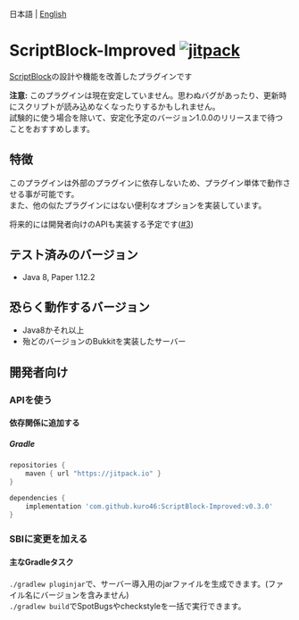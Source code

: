 日本語 | [English](docs/README_EN.md)

# ScriptBlock-Improved [![jitpack](https://jitpack.io/v/kuro46/ScriptBlock-Improved.svg)](https://jitpack.io/#kuro46/ScriptBlock-Improved)

[ScriptBlock](https://dev.bukkit.org/projects/scriptblock)の設計や機能を改善したプラグインです

**注意:** このプラグインは現在安定していません。思わぬバグがあったり、更新時にスクリプトが読み込めなくなったりするかもしれません。  
試験的に使う場合を除いて、安定化予定のバージョン1.0.0のリリースまで待つことをおすすめします。

## 特徴

このプラグインは外部のプラグインに依存しないため、プラグイン単体で動作させる事が可能です。  
また、他の似たプラグインにはない便利なオプションを実装しています。

将来的には開発者向けのAPIも実装する予定です([#3](https://github.com/kuro46/ScriptBlock-Improved/issues/3))

## テスト済みのバージョン

- Java 8, Paper 1.12.2

## 恐らく動作するバージョン

- Java8かそれ以上
- 殆どのバージョンのBukkitを実装したサーバー

## 開発者向け

### APIを使う

#### 依存関係に追加する

##### Gradle

```groovy
repositories {
    maven { url "https://jitpack.io" }
}

dependencies {
    implementation 'com.github.kuro46:ScriptBlock-Improved:v0.3.0'
}
```

### SBIに変更を加える

#### 主なGradleタスク

`./gradlew pluginjar`で、サーバー導入用のjarファイルを生成できます。(ファイル名にバージョンを含みません)  
`./gradlew build`でSpotBugsやcheckstyleを一括で実行できます。
